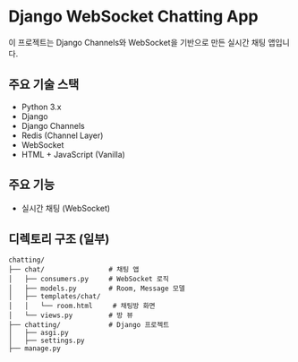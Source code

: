 
# Django WebSocket Chatting App

이 프로젝트는 Django Channels와 WebSocket을 기반으로 만든 실시간 채팅 앱입니다.

## 주요 기술 스택

- Python 3.x
- Django
- Django Channels
- Redis (Channel Layer)
- WebSocket
- HTML + JavaScript (Vanilla)


## 주요 기능
- 실시간 채팅 (WebSocket)


## 디렉토리 구조 (일부)

```
chatting/
├── chat/                # 채팅 앱
│   ├── consumers.py     # WebSocket 로직
│   ├── models.py        # Room, Message 모델
│   ├── templates/chat/
│   │   └── room.html     # 채팅방 화면
│   └── views.py         # 방 뷰
├── chatting/            # Django 프로젝트
│   ├── asgi.py
│   ├── settings.py
├── manage.py
```
